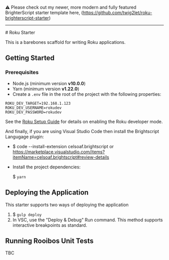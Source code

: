 ⚠ Please check out my newer, more modern and fully featured BrighterScript starter template here, (https://github.com/twig2let/roku-brighterscript-starter)

<hr/>
# Roku Starter

This is a barebones scaffold for writing Roku applications.

## Getting Started

### Prerequisites

* Node.js (minimum version **v10.0.0**)
* Yarn (minimum version **v1.22.0**)
* Create a `.env` file in the root of the project with the following properties:

```
ROKU_DEV_TARGET=192.168.1.123
ROKU_DEV_USERNAME=rokudev
ROKU_DEV_PASSWORD=rokudev
```
See the [Roku Setup Guide](https://blog.roku.com/developer/developer-setup-guide) for details on enabling the Roku developer mode.

And finally, if you are using Visual Studio Code then install the Brightscript Langugage plugin:

* $ code --install-extension celsoaf.brightscript or https://marketplace.visualstudio.com/items?itemName=celsoaf.brightscript#review-details

* Install the project dependencies:

    $ `yarn`

## Deploying the Application

This starter supports two ways of deploying the application

1. $ `gulp deploy`
2. In VSC, use the "Deploy & Debug" Run command. This method supports interactive breakpoints as standard.



## Running Rooibos Unit Tests

TBC
